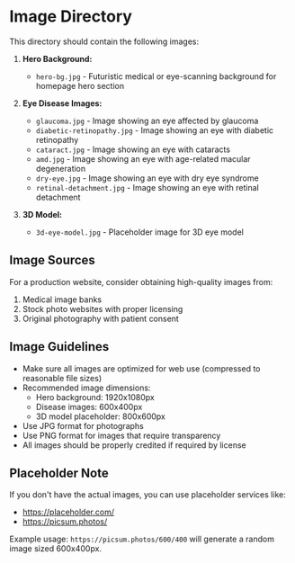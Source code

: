 
# Image Directory

This directory should contain the following images:

1. **Hero Background:**
   - `hero-bg.jpg` - Futuristic medical or eye-scanning background for homepage hero section

2. **Eye Disease Images:**
   - `glaucoma.jpg` - Image showing an eye affected by glaucoma
   - `diabetic-retinopathy.jpg` - Image showing an eye with diabetic retinopathy
   - `cataract.jpg` - Image showing an eye with cataracts
   - `amd.jpg` - Image showing an eye with age-related macular degeneration
   - `dry-eye.jpg` - Image showing an eye with dry eye syndrome
   - `retinal-detachment.jpg` - Image showing an eye with retinal detachment

3. **3D Model:**
   - `3d-eye-model.jpg` - Placeholder image for 3D eye model

## Image Sources

For a production website, consider obtaining high-quality images from:
1. Medical image banks
2. Stock photo websites with proper licensing
3. Original photography with patient consent

## Image Guidelines

- Make sure all images are optimized for web use (compressed to reasonable file sizes)
- Recommended image dimensions:
  - Hero background: 1920x1080px
  - Disease images: 600x400px
  - 3D model placeholder: 800x600px
- Use JPG format for photographs
- Use PNG format for images that require transparency
- All images should be properly credited if required by license

## Placeholder Note

If you don't have the actual images, you can use placeholder services like:
- https://placeholder.com/
- https://picsum.photos/

Example usage: `https://picsum.photos/600/400` will generate a random image sized 600x400px.
